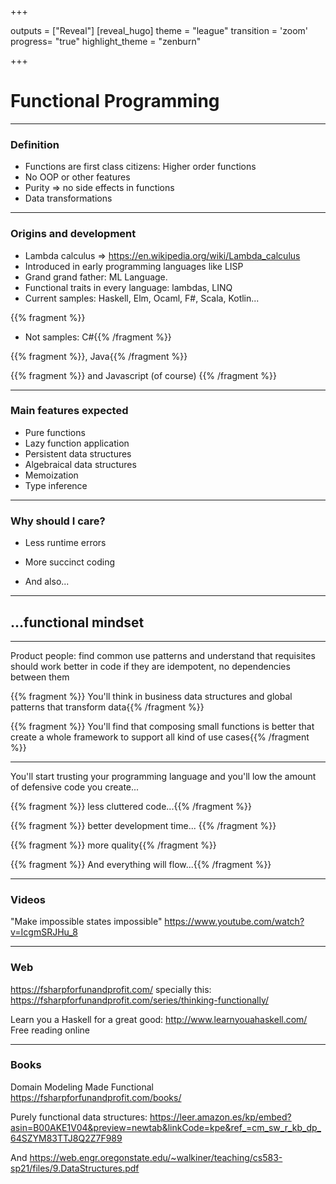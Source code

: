 +++

outputs = ["Reveal"]
[reveal_hugo]
theme = "league"
transition = 'zoom'
progress= "true"
highlight_theme = "zenburn"

+++
# Functional Programming

---
### Definition
* Functions are first class citizens: Higher order functions
* No OOP or other features 
* Purity => no side effects in functions
* Data transformations

---
### Origins and development
* Lambda calculus => https://en.wikipedia.org/wiki/Lambda_calculus
* Introduced in early programming languages like LISP
* Grand grand father: ML Language.
* Functional traits in every language: lambdas, LINQ
* Current samples: Haskell, Elm, Ocaml, F#, Scala, Kotlin...

{{% fragment %}}
* Not samples: C#{{% /fragment %}}

{{% fragment %}}, Java{{% /fragment %}} 

{{% fragment %}} and Javascript (of course) {{% /fragment %}}


---
### Main features expected
* Pure functions
* Lazy function application
* Persistent data structures
* Algebraical data structures
* Memoization
* Type inference

---
### Why should I care?
* Less runtime errors
* More succinct coding

* And also...

---
## ...functional mindset

---
Product people: find common use patterns and understand that requisites should work better in code if they are idempotent, no dependencies between them

{{% fragment %}}
You'll think in business data structures and global patterns that transform data{{% /fragment %}}

{{% fragment %}}
You'll find that composing small functions is better that create a whole framework to support all kind of use cases{{% /fragment %}}

---
You'll start trusting your programming language and you'll low the amount of defensive code you create...

{{% fragment %}}
less cluttered code...{{% /fragment %}}

{{% fragment %}}
better development time... {{% /fragment %}}

{{% fragment %}}
more quality{{% /fragment %}}

{{% fragment %}}
And everything will flow...{{% /fragment %}}

---
### Videos
"Make impossible states impossible"
https://www.youtube.com/watch?v=IcgmSRJHu_8

---
### Web
https://fsharpforfunandprofit.com/ specially this: https://fsharpforfunandprofit.com/series/thinking-functionally/

Learn you a Haskell for a great good: http://www.learnyouahaskell.com/ Free reading online

---
### Books
Domain Modeling Made Functional https://fsharpforfunandprofit.com/books/

Purely functional data structures: https://leer.amazon.es/kp/embed?asin=B00AKE1V04&preview=newtab&linkCode=kpe&ref_=cm_sw_r_kb_dp_64SZYM83TTJ8Q2Z7F989

And https://web.engr.oregonstate.edu/~walkiner/teaching/cs583-sp21/files/9.DataStructures.pdf

